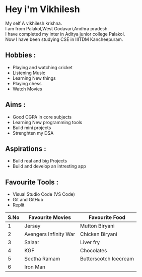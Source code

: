 # Hey i'm Vikhilesh
My self A vikhilesh krishna.  
 I am from Palakol,West Godavari,Andhra pradesh.  
 I have completed my inter in Aditya junior college Palakol.  
 Now I have been studying CSE in IIITDM Kancheepuram.  

## Hobbies :   
- Playing and watching cricket
- Listening Music
- Learning New things
- Playing chess
- Watch Movies  

## Aims :
- Good CGPA in core subjects
- Learning New programming tools
- Build mini projects
- Strenghten my DSA

## Aspirations : 
- Build real and big Projects
- Build and develop an intresting app 


## Favourite Tools : 
- Visual Studio Code (VS Code)
- Git and GitHub
- Replit


| S.No | Favourite Movies | Favourite Food |
| ---- | ------| ------ |
| 1 | Jersey | Mutton Biryani |
| 2 | Avengers Infinity War | Chicken Biryani |
| 3 | Salaar | Liver fry |
| 4 | KGF | Chocolates |
| 5 | Seetha Ramam | Butterscotch Icecream |
| 6 | Iron Man |   |
